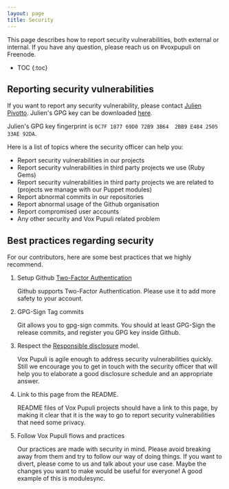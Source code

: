```yaml
---
layout: page
title: Security
---
```


This page describes how to report security vulnerabilities, both external or
internal. If you have any question, please reach us on #voxpupuli on Freenode.

* TOC
{:toc}

## Reporting security vulnerabilities

If you want to report any security vulnerability, please contact
[Julien Pivotto](mailto:roidelapluie@inuits.eu). Julien's GPG key can be
downloaded [here](0C7F187769D072B93B642BB9E484250533AE92DA.pub).

Julien's GPG key fingerprint is `0C7F 1877 69D0 72B9 3B64  2BB9 E484 2505 33AE 92DA`.

Here is a list of topics where the security officer can help you:

* Report security vulnerabilities in our projects
* Report security vulnerabilities in third party projects we use (Ruby Gems)
* Report security vulnerabilities in third party projects we are related to
  (projects we manage with our Puppet modules)
* Report abnormal commits in our repositories
* Report abnormal usage of the Github organisation
* Report compromised user accounts
* Any other security and Vox Pupuli related problem


## Best practices regarding security

For our contributors, here are some best practices that we highly recommend.

1. Setup Github [Two-Factor Authentication][2fa]

    Github supports Two-Factor Authentication. Please use it to add more safety
    to your account.

1. GPG-Sign Tag commits

    Git allows you to gpg-sign commits. You should at least GPG-Sign the release
    commits, and register you GPG key inside Github.

1. Respect the [Responsible disclosure][m] model.

    Vox Pupuli is agile enough to address security vulnerabilities quickly.
    Still we encourage you to get in touch with the security officer that will
    help you to elaborate a good disclosure schedule and an appropriate answer.

1. Link to this page from the README.

    README files of Vox Pupuli projects should have a link to this page, by
    making it clear that it is the way to go to report security vulnerabilities
    that need some privacy.

1. Follow Vox Pupuli flows and practices

    Our practices are made with security in mind. Please avoid breaking away
    from them and try to follow our way of doing things. If you want to divert,
    please come to us and talk about your use case. Maybe the changes you want
    to make would be useful for everyone! A good example of this is modulesync.

[2fa]:https://help.github.com/articles/about-two-factor-authentication/
[m]:https://en.wikipedia.org/wiki/Responsible_disclosure
